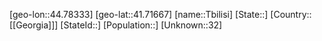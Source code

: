 ﻿---
location: [41.71667,44.78333]
type: City
tags:
- geo/City


SpocWebEntityId: 35929
isDeleted: false
confidential: public

---
[geo-lon::44.78333]
[geo-lat::41.71667]
[name::Tbilisi]
[State::]
[Country::[[Georgia]]]
[StateId::]
[Population::]
[Unknown::32]

